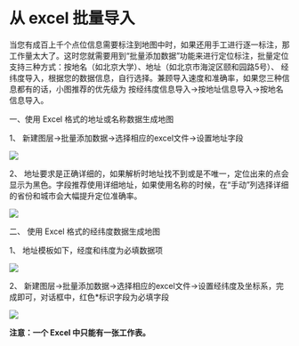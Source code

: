 # 从 excel 批量导入
当您有成百上千个点位信息需要标注到地图中时，如果还用手工进行逐一标注，那工作量太大了。这时您就需要用到“批量添加数据”功能来进行定位标注，批量定位支持三种方式：按地名（如北京大学）、地址（如北京市海淀区颐和园路5号）、 经纬度导入，根据您的数据信息，自行选择。兼顾导入速度和准确率，如果您三种信息都有的话，小图推荐的优先级为 按经纬度信息导入->按地址信息导入->按地名信息导入。

一、使用 Excel 格式的地址或名称数据生成地图

1、 新建图层->批量添加数据->选择相应的excel文件->设置地址字段

![](https://pic.dituwuyou.com/map%2Fpicture%2F10.31%2Fimport-data2.jpg)

2、 地址要求是正确详细的，如果解析时地址找不到或是不唯一，定位出来的点会显示为黑色。字段推荐使用详细地址，如果使用名称的时候，在“手动”列选择详细的省份和城市会大幅提升定位准确率。

![](https://pic.dituwuyou.com/map%2Fpicture%2F10.31%2Faddress2.jpg)

二、 使用 Excel 格式的经纬度数据生成地图

1、 地址模板如下，经度和纬度为必填数据项

![](https://pic.dituwuyou.com/map%2Fpicture%2F10.31%2Flatlag.jpg)

2、 新建图层->批量添加数据->选择相应的excel文件->设置经纬度及坐标系，完成即可，对话框中，红色*标识字段为必填字段

![](https://pic.dituwuyou.com/map%2Fpicture%2F10.31%2Flatlag2.jpg)


**注意：一个 Excel 中只能有一张工作表。**



